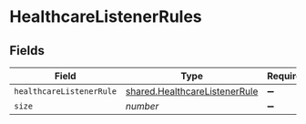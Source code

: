 # HealthcareListenerRules


## Fields

| Field                                                                                 | Type                                                                                  | Required                                                                              | Description                                                                           | Example                                                                               |
| ------------------------------------------------------------------------------------- | ------------------------------------------------------------------------------------- | ------------------------------------------------------------------------------------- | ------------------------------------------------------------------------------------- | ------------------------------------------------------------------------------------- |
| `healthcareListenerRule`                                                              | [shared.HealthcareListenerRule](../../../sdk/models/shared/healthcarelistenerrule.md) | :heavy_minus_sign:                                                                    | N/A                                                                                   |                                                                                       |
| `size`                                                                                | *number*                                                                              | :heavy_minus_sign:                                                                    | N/A                                                                                   | 1                                                                                     |
